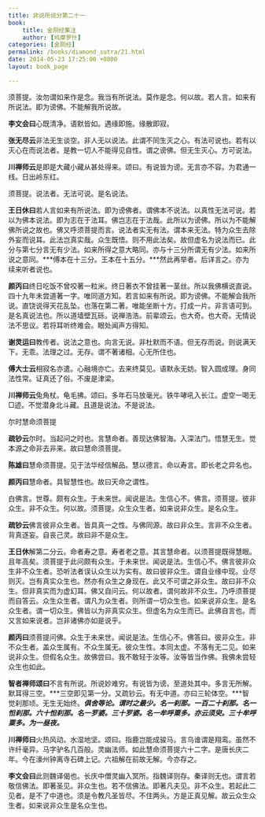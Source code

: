 ```yaml
---
title: 非说所说分第二十一
book:
    title: 金刚经集注
    author: [鸠摩罗什]
categories: [金刚经]
permalink: /books/diamond_sutra/21.html
date: 2014-05-23 17:25:00 +0800
layout: book_page

---
```


须菩提。汝勿谓如来作是念。我当有所说法。莫作是念。何以故。若人言。如来有所说法。即为谤佛。不能解我所说故。

**李文会曰**心既清净。语默皆如。遇缘即施。缘散即寂。

**张无尽云**非法无生谈空。非人无以说法。此谓不同生灭之心。有法可说也。若有以灭心在而说法者。是教一切人不能得见自性。谓之谤佛。但无生灭心。方可说法。

**川禅师云**是即是大藏小藏从甚处得来。颂曰。有说皆为谤。无言亦不容。为君通一线。日出岭东红。

须菩提。说法者。无法可说。是名说法。

**王日休曰**若人言如来有所说法。即为谤佛者。谓佛本不说法。以真性无法可说。若以为佛本说法。即为志在于法耳。佛岂志在于法哉。此所以为谤佛。所以为不能解佛所说之故也。佛又呼须菩提而言。说法者实无有法。谓本来无法。特为众生去除外妄而说耳。此法岂真实哉。众生既悟。则不用此法矣。故但虚名为说法而已。此分与第七分言无有少法。如来所得之意大略同。亦与十三分所谓无有少法。如来所说之意同。***傅本在十三分。王本在十五分。***然此再举者。后详言之。亦为续来听者说也。

**颜丙曰**终日吃饭不曾咬著一粒米。终日著衣不曾挂著一茎丝。所以我佛横说直说。四十九年未尝道著一字。唯同道方知。若言如来有所说。即为谤佛。不能解会我所说。直饶说得天花乱坠。也落在第二著。唯能坐断十方。打成一片。非言语可到。是名真说法也。所以道墙壁瓦砾。说禅浩浩。前辈颂云。也大奇。也大奇。无情说法不思议。若将耳听终难会。眼处闻声方得知。

**谢灵运曰**教传者。说法之意也。向言无说。非杜默而不语。但无存而说。则说满天下。无乖。法理之过。无存。谓不著诸相。心无所住也。

**傅大士云**相寂名亦遣。心融境亦亡。去来终莫见。语默永无妨。智入圆成理。身同法性常。证真还了俗。不废是津梁。

**川禅师云**兔角杖。龟毛拂。颂曰。多年石马放毫光。铁牛哮吼入长江。虚空一喝无□迹。不觉潜身北斗藏。且道是说法。不是说法。

尔时慧命须菩提

**疏钞云**尔时。当起问之时也。言慧命者。善现达佛智海。入深法门。悟慧无生。觉本源之命非去非来。故曰慧命须菩提。

**陈雄曰**慧命须菩提。见于法华经信解品。慧以德言。命以寿言。即长老之异名也。

**颜丙曰**慧命者。具智慧性也。故曰天命之谓性。

白佛言。世尊。颇有众生。于未来世。闻说是法。生信心不。佛言。须菩提。彼非众生。非不众生。何以故。须菩提。众生众生者。如来说非众生。是名众生。

**疏钞云**佛言彼非众生者。皆具真一之性。与佛同源。故曰非众生。言非不众生者。背真逐妄。自丧己灵。故曰非不是众生。

**王日休**解第二分云。命者寿之意。寿者老之意。其言慧命者。以须菩提既得慧眼。且年高矣。须菩提于此问颇有众生。于未来世。闻说是法。生信心不。佛言彼非众生非不众生者。恐听法者误认众生以为实有。故曰彼非众生。谓自业缘中现。业尽则灭。岂有真实众生也。然亦有众生之身现在。此又不可谓之非众生。故曰非不众生。但非真实而为虚幻耳。佛又自问云。何以故者。谓何故非不众生。乃呼须菩提而自答云。众生众生者。谓凡为众生者。则所谓一切众生也。如来说非众生。是名众生者。谓一切众生。佛皆以为非真实众生。但虚名为众生而已。此佛自言也。而又言如来说者。岂非诸佛亦如是说乎。

**颜丙曰**须菩提问佛。众生于未来世。闻说是法。生信心不。佛答曰。彼非众生。非不众生者。盖众生属有。不众生属无。彼众生性。本同太虚。不落有无二见。如来说非众生。但假名众生。故佛尝曰。我不敢轻于汝等。汝等皆当作佛。我佛未尝轻众生也如此。

**智者禅师颂曰**不言有所说。所说妙难穷。有说皆为谤。至道处其中。多言无所解。默耳得三空。***三空即见第一分。又疏钞云。有无中道。亦曰三轮体空。***智觉刹那顷。无生无始终。***俱舍等论。谓时之最少。名一刹那。一百二十刹那。名一怛刹那。六十怛刹那。名一罗婆。三十罗婆。名一牟呼粟多。亦云须臾。三十牟呼粟多。为一昼夜。***

**川禅师曰**火热风动。水湿地坚。颂曰。指鹿岂能成骏马。言乌谁谓是翔鸾。虽然不许纤毫异。马字驴名几百般。灵幽法师。如此慧命须菩提六十二字。是唐长庆二年。今在濠州钟离寺石碑上记。六祖解在前故无解。今亦存之。

**李文会曰**此则魏译偈也。长庆中僧灵幽入冥所。指魏译则存。秦译则无也。谓言若敬信佛法。即著圣见。非众生也。若不信佛法。即著凡夫见。非不众生。若起此二见者。是不了中道也。须是令教凡圣皆尽。不住两头。方是正真见解。故云众生众生者。如来说非众生是名众生也。
